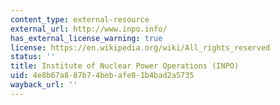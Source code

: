 ```yaml
---
content_type: external-resource
external_url: http://www.inpo.info/
has_external_license_warning: true
license: https://en.wikipedia.org/wiki/All_rights_reserved
status: ''
title: Institute of Nuclear Power Operations (INPO)
uid: 4e8b67a8-87b7-4beb-afe8-1b4bad2a5735
wayback_url: ''
---
```

